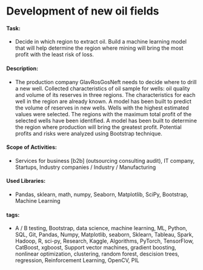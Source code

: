 # Development of new oil fields

#### Task: 
- Decide in which region to extract oil. Build a machine learning model that will help determine the region where mining will bring the most profit with the least risk of loss.

#### Description:
- The production company GlavRosGosNeft needs to decide where to drill a new well. Collected characteristics of oil sample for wells: oil quality and volume of its reserves in three regions. The characteristics for each well in the region are already known. A model has been built to predict the volume of reserves in new wells. Wells with the highest estimated values were selected. The regions with the maximum total profit of the selected wells have been identified. A model has been built to determine the region where production will bring the greatest profit. Potential profits and risks were analyzed using Bootstrap technique.

#### Scope of Activities: 
- Services for business [b2b] (outsourcing consulting audit), IT company, Startups, Industry companies / Industry / Manufacturing

#### Used Libraries:
- Pandas, sklearn, math, numpy, Seaborn, Matplotlib, SciPy, Bootstrap, Machine Learning

#### tags:
- A / B testing, Bootstrap, data science, machine learning, ML, Python, SQL, Git, Pandas, Numpy, Matplotlib, seaborn, Sklearn, Tableau, Spark, Hadoop, R, sci-py, Research, Kaggle, Algorithms, PyTorch, TensorFlow, CatBoost, xgboost, Support vector machines, gradient boosting, nonlinear optimization, clustering, random forest, descision trees, regression, Reinforcement Learning, OpenCV, PIL
